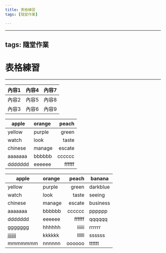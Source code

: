 ```yaml
---
title: 表格練習
tags: [隨堂作業]

---
```


---
tags: 隨堂作業
---


# 表格練習
---
| 內容1 | 內容4 | 內容7 |
| ----- | ----- | ----- |
| 內容2 | 內容5 | 內容8 |
| 內容3 | 內容6 | 內容9 |





| apple   | orange |  peach |
| ------- |:------ | ------:|
| yellow  | purple |  green |
| watch   | look   |  taste |
| chinese | manage | escate |
| aaaaaaa | bbbbbb | cccccc |
| ddddddd | eeeeee | ffffff |


| apple   | orange |  peach | banana   |
| ------- |:------ | ------:| -------- |
| yellow  | purple |  green | darkblue |
| watch   | look   |  taste | seeing   |
| chinese | manage | escate | business |
| aaaaaaa | bbbbbb | cccccc | pppppp   |
| ddddddd | eeeeee | ffffff | qqqqqq   |
| ggggggg | hhhhhh | iiiiii | rrrrrr   |
| jjjjjjj | kkkkkk | llllll | ssssss   |
| mmmmmmm | nnnnnn | oooooo | tttttt   |

